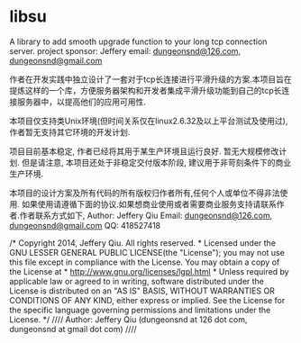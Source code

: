 libsu
=====
A library to add smooth upgrade function to your long tcp connection server.
project sponsor: Jeffery email: dungeonsnd@126.com, dungeonsnd@gmail.com


作者在开发实践中独立设计了一套对于tcp长连接进行平滑升级的方案.本项目旨在提炼这样的一个库，方便服务器架构和开发者集成平滑升级功能到自己的tcp长连接服务器中，以提高他们的应用可用性.

本项目仅支持类Unix环境(但时间关系仅在linux2.6.32及以上平台测试及使用过), 作者暂无支持其它环境的开发计划.

项目目前基本稳定, 作者已经将其用于某生产环境且运行良好. 暂无大规模修改计划. 但是请注意, 本项目还处于非稳定交付版本阶段, 建议用于非苛刻条件下的商业生产环境.

本项目的设计方案及所有代码的所有版权归作者所有,任何个人或单位不得非法使用.
如果使用请遵循下面的协议.如果想商业使用或者需要商业服务支持请联系作者.作者联系方式如下, 
Author: Jeffery Qiu
Email: dungeonsnd@126.com, dungeonsnd@gmail.com
QQ: 418527418


/*
Copyright 2014, Jeffery Qiu. All rights reserved. *
Licensed under the GNU LESSER GENERAL PUBLIC LICENSE(the "License");
you may not use this file except in compliance with the License.
You may obtain a copy of the License at *
http://www.gnu.org/licenses/lgpl.html *
Unless required by applicable law or agreed to in writing, software
distributed under the License is distributed on an "AS IS" BASIS,
WITHOUT WARRANTIES OR CONDITIONS OF ANY KIND, either express or implied.
See the License for the specific language governing permissions and
limitations under the License. */
//// Author: Jeffery Qiu (dungeonsnd at 126 dot com, dungeonsnd at gmail dot com) ////
